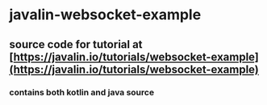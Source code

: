 # javalin-websocket-example

## source code for tutorial at [https://javalin.io/tutorials/websocket-example](https://javalin.io/tutorials/websocket-example) 

### contains both kotlin and java source
